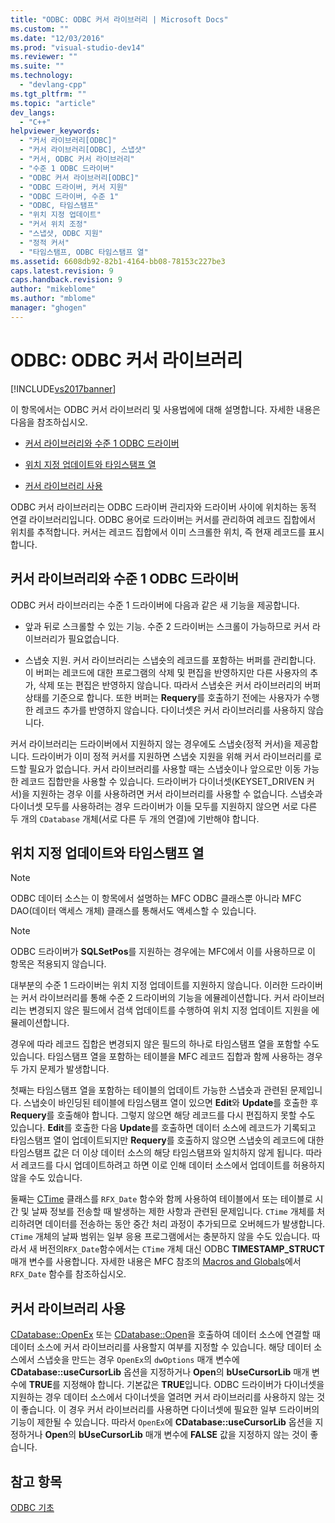 ```yaml
---
title: "ODBC: ODBC 커서 라이브러리 | Microsoft Docs"
ms.custom: ""
ms.date: "12/03/2016"
ms.prod: "visual-studio-dev14"
ms.reviewer: ""
ms.suite: ""
ms.technology: 
  - "devlang-cpp"
ms.tgt_pltfrm: ""
ms.topic: "article"
dev_langs: 
  - "C++"
helpviewer_keywords: 
  - "커서 라이브러리[ODBC]"
  - "커서 라이브러리[ODBC], 스냅샷"
  - "커서, ODBC 커서 라이브러리"
  - "수준 1 ODBC 드라이버"
  - "ODBC 커서 라이브러리[ODBC]"
  - "ODBC 드라이버, 커서 지원"
  - "ODBC 드라이버, 수준 1"
  - "ODBC, 타임스탬프"
  - "위치 지정 업데이트"
  - "커서 위치 조정"
  - "스냅샷, ODBC 지원"
  - "정적 커서"
  - "타임스탬프, ODBC 타임스탬프 열"
ms.assetid: 6608db92-82b1-4164-bb08-78153c227be3
caps.latest.revision: 9
caps.handback.revision: 9
author: "mikeblome"
ms.author: "mblome"
manager: "ghogen"
---
```

# ODBC: ODBC 커서 라이브러리
[!INCLUDE[vs2017banner](../../assembler/inline/includes/vs2017banner.md)]

이 항목에서는 ODBC 커서 라이브러리 및 사용법에에 대해 설명합니다.  자세한 내용은 다음을 참조하십시오.  
  
-   [커서 라이브러리와 수준 1 ODBC 드라이버](#_core_the_cursor_library_and_level_1_odbc_drivers)  
  
-   [위치 지정 업데이트와 타임스탬프 열](#_core_positioned_updates_and_timestamp_columns)  
  
-   [커서 라이브러리 사용](#_core_using_the_cursor_library)  
  
 ODBC 커서 라이브러리는 ODBC 드라이버 관리자와 드라이버 사이에 위치하는 동적 연결 라이브러리입니다.  ODBC 용어로 드라이버는 커서를 관리하여 레코드 집합에서 위치를 추적합니다.  커서는 레코드 집합에서 이미 스크롤한 위치, 즉 현재 레코드를 표시합니다.  
  
##  <a name="_core_the_cursor_library_and_level_1_odbc_drivers"></a> 커서 라이브러리와 수준 1 ODBC 드라이버  
 ODBC 커서 라이브러리는 수준 1 드라이버에 다음과 같은 새 기능을 제공합니다.  
  
-   앞과 뒤로 스크롤할 수 있는 기능.  수준 2 드라이버는 스크롤이 가능하므로 커서 라이브러리가 필요없습니다.  
  
-   스냅숏 지원.  커서 라이브러리는 스냅숏의 레코드를 포함하는 버퍼를 관리합니다.  이 버퍼는 레코드에 대한 프로그램의 삭제 및 편집을 반영하지만 다른 사용자의 추가, 삭제 또는 편집은 반영하지 않습니다.  따라서 스냅숏은 커서 라이브러리의 버퍼 상태를 기준으로 합니다.  또한 버퍼는 **Requery**를 호출하기 전에는 사용자가 수행한 레코드 추가를 반영하지 않습니다.  다이너셋은 커서 라이브러리를 사용하지 않습니다.  
  
 커서 라이브러리는 드라이버에서 지원하지 않는 경우에도 스냅숏\(정적 커서\)을 제공합니다.  드라이버가 이미 정적 커서를 지원하면 스냅숏 지원을 위해 커서 라이브러리를 로드할 필요가 없습니다.  커서 라이브러리를 사용할 때는 스냅숏이나 앞으로만 이동 가능한 레코드 집합만을 사용할 수 있습니다.  드라이버가 다이너셋\(KEYSET\_DRIVEN 커서\)을 지원하는 경우 이를 사용하려면 커서 라이브러리를 사용할 수 없습니다.  스냅숏과 다이너셋 모두를 사용하려는 경우 드라이버가 이들 모두를 지원하지 않으면 서로 다른 두 개의 `CDatabase` 개체\(서로 다른 두 개의 연결\)에 기반해야 합니다.  
  
##  <a name="_core_positioned_updates_and_timestamp_columns"></a> 위치 지정 업데이트와 타임스탬프 열  
  
> [!NOTE]
>  ODBC 데이터 소스는 이 항목에서 설명하는 MFC ODBC 클래스뿐 아니라 MFC DAO\(데이터 액세스 개체\) 클래스를 통해서도 액세스할 수 있습니다.  
  
> [!NOTE]
>  ODBC 드라이버가 **SQLSetPos**를 지원하는 경우에는 MFC에서 이를 사용하므로 이 항목은 적용되지 않습니다.  
  
 대부분의 수준 1 드라이버는 위치 지정 업데이트를 지원하지 않습니다.  이러한 드라이버는 커서 라이브러리를 통해 수준 2 드라이버의 기능을 에뮬레이션합니다.  커서 라이브러리는 변경되지 않은 필드에서 검색 업데이트를 수행하여 위치 지정 업데이트 지원을 에뮬레이션합니다.  
  
 경우에 따라 레코드 집합은 변경되지 않은 필드의 하나로 타임스탬프 열을 포함할 수도 있습니다.  타임스탬프 열을 포함하는 테이블을 MFC 레코드 집합과 함께 사용하는 경우 두 가지 문제가 발생합니다.  
  
 첫째는 타임스탬프 열을 포함하는 테이블의 업데이트 가능한 스냅숏과 관련된 문제입니다.  스냅숏이 바인딩된 테이블에 타임스탬프 열이 있으면 **Edit**와 **Update**를 호출한 후 **Requery**를 호출해야 합니다.  그렇지 않으면 해당 레코드를 다시 편집하지 못할 수도 있습니다.  **Edit**를 호출한 다음 **Update**를 호출하면 데이터 소스에 레코드가 기록되고 타임스탬프 열이 업데이트되지만  **Requery**를 호출하지 않으면 스냅숏의 레코드에 대한 타임스탬프 값은 더 이상 데이터 소스의 해당 타임스탬프와 일치하지 않게 됩니다.  따라서 레코드를 다시 업데이트하려고 하면 이로 인해 데이터 소스에서 업데이트를 허용하지 않을 수도 있습니다.  
  
 둘째는 [CTime](../../atl-mfc-shared/reference/ctime-class.md) 클래스를 `RFX_Date` 함수와 함께 사용하여 테이블에서 또는 테이블로 시간 및 날짜 정보를 전송할 때 발생하는 제한 사항과 관련된 문제입니다.  `CTime` 개체를 처리하려면 데이터를 전송하는 동안 중간 처리 과정이 추가되므로 오버헤드가 발생합니다.  `CTime` 개체의 날짜 범위는 일부 응용 프로그램에서는 충분하지 않을 수도 있습니다.  따라서 새 버전의`RFX_Date`함수에서는 `CTime` 개체 대신 ODBC **TIMESTAMP\_STRUCT** 매개 변수를 사용합니다.  자세한 내용은 MFC 참조의 [Macros and Globals](../Topic/Macros,%20Global%20Functions,%20and%20Global%20Variables.md)에서 `RFX_Date` 함수를 참조하십시오.  
  
##  <a name="_core_using_the_cursor_library"></a> 커서 라이브러리 사용  
 [CDatabase::OpenEx](../Topic/CDatabase::OpenEx.md) 또는 [CDatabase::Open](../Topic/CDatabase::Open.md)을 호출하여 데이터 소스에 연결할 때 데이터 소스에 커서 라이브러리를 사용할지 여부를 지정할 수 있습니다.  해당 데이터 소스에서 스냅숏을 만드는 경우 `OpenEx`의 `dwOptions` 매개 변수에 **CDatabase::useCursorLib** 옵션을 지정하거나 **Open**의 **bUseCursorLib** 매개 변수에 **TRUE**를 지정해야 합니다. 기본값은 **TRUE**입니다.  ODBC 드라이버가 다이너셋을 지원하는 경우 데이터 소스에서 다이너셋을 열려면 커서 라이브러리를 사용하지 않는 것이 좋습니다. 이 경우 커서 라이브러리를 사용하면 다이너셋에 필요한 일부 드라이버의 기능이 제한될 수 있습니다.  따라서 `OpenEx`에 **CDatabase::useCursorLib** 옵션을 지정하거나 **Open**의 **bUseCursorLib** 매개 변수에 **FALSE** 값을 지정하지 않는 것이 좋습니다.  
  
## 참고 항목  
 [ODBC 기초](../../data/odbc/odbc-basics.md)